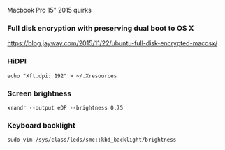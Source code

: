 Macbook Pro 15" 2015 quirks

### Full disk encryption with preserving dual boot to OS X

https://blog.jayway.com/2015/11/22/ubuntu-full-disk-encrypted-macosx/

### HiDPI

`echo "Xft.dpi: 192" > ~/.Xresources`

### Screen brightness

`xrandr --output eDP --brightness 0.75`

### Keyboard backlight

`sudo vim /sys/class/leds/smc::kbd_backlight/brightness`
